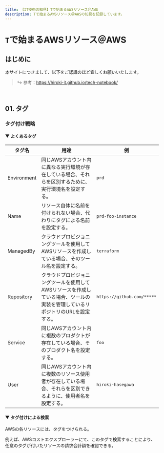 ```yaml
---
title: 【IT技術の知見】Tで始まるAWSリソース＠AWS
description: Tで始まるAWSリソース＠AWSの知見を記録しています。
---
```


# ```T```で始まるAWSリソース＠AWS

## はじめに

本サイトにつきまして、以下をご認識のほど宜しくお願いいたします。



> ↪️ 参考：https://hiroki-it.github.io/tech-notebook/

<br>

## 01. タグ

### タグ付け戦略

#### ▼ よくあるタグ

| タグ名        | 用途                                                                          | 例                             |
|-------------|-----------------------------------------------------------------------------|--------------------------------|
| Environment | 同じAWSアカウント内に異なる実行環境が存在している場合、それらを区別するために、実行環境名を設定する。      | ```prd```                      |
| Name        | リソース自体に名前を付けられない場合、代わりにタグによる名前を設定する。                              | ```prd-foo-instance```         |
| ManagedBy   | クラウドプロビジョニングツールを使用してAWSリソースを作成している場合、そのツール名を設定する。                    | ```terraform```                |
| Repository  | クラウドプロビジョニングツールを使用してAWSリソースを作成している場合、ツールの実装を管理しているリポジトリのURLを設定する。 | ```https://github.com/*****``` |
| Service     | 同じAWSアカウント内に複数のプロダクトが存在している場合、そのプロダクト名を設定する。                       | ```foo```                      |
| User        | 同じAWSアカウント内に複数のリソース使用者が存在している場合、それらを区別できるように、使用者名を設定する。    | ```hiroki-hasegawa```          |

#### ▼ タグ付けによる検索

AWSの各リソースには、タグをつけられる。

例えば、AWSコストエクスプローラーにて、このタグで検索することにより、任意のタグが付いたリソースの請求合計額を確認できる。



<br>
